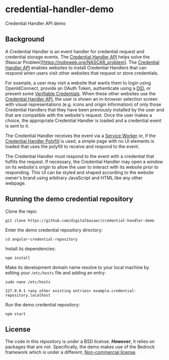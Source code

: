 # credential-handler-demo
Credential Handler API demo

## Background

A Credential Handler is an event handler for credential request and
credential storage events. The [Credential Handler API][] helps
solve the [Nascar Problem][https://indieweb.org/NASCAR_problem]. The
[Credential Handler API][] enables websites to install Credential Handlers that
can respond when users visit other websites that request or store credentials.

For example, a user may visit a website that wants them to login using
OpenIdConnect, provide an OAuth Token, authenticate using a [DID][], or present
some [Verifiable Credentials][]. When these other websites use the [Credential
Handler API][], the user is shown an in-browser selection screen with visual
representations (e.g. icons and origin information) of only those
Credential Handlers that they have been previously installed by the user and
that are compatible with the website's request. Once the user makes a choice,
the appropriate Credential Handler is loaded and a credential event is sent
to it.

The Credential Handler receives the event via a
[Service Worker](https://w3c.github.io/ServiceWorker) or, if the
[Credential Handler Polyfill][] is used, a simple page with no UI elements is
loaded that uses the polyfill to receive and respond to the event.

The Credential Handler must respond to the event with a credential that
fulfills the request. If necessary, the Credential Handler may open a window
on its website's origin to allow the user to interact with its website prior
to responding. This UI can be styled and shaped according to the website
owner's brand using arbitrary JavaScript and HTML like any other webpage.

## Running the demo credential repository

Clone the repo:

```
git clone https://github.com/digitalbazaar/credential-handler-demo
```

Enter the demo credential repository directory:

```
cd angular-credential-repository
```

Install its dependencies:

```
npm install
```

Make its development domain name resolve to your local machine by
editing your `/etc/hosts` file and adding an entry:

```
sudo nano /etc/hosts
```

```
127.0.0.1 <any other existing entries> example.credential-repository.localhost
```

Run the demo credential repository:

```
npm start
```

## License

The code in this repository is under a BSD license. ***However***, it relies on
packages that are not. Specifically, the demo makes use of the Bedrock framework
which is under a different, [Non-commercial license](https://github.com/digitalbazaar/bedrock/blob/master/LICENSE.md).

[DID]: https://w3c-ccg.github.io/did-spec
[Verifiable Credentials]: https://w3c.github.io/vc-data-model
[Decentralized Identifiers (DIDs)]: https://w3c-ccg.github.io/did-spec
[Credential Handler API]: https://w3c-ccg.github.io/credential-handler-api
[Credential Handler API Repo]: https://github.com/w3c-ccg/credential-handler-api
[Credential Handler API Demo]: https://github.com/digitalbazaar/credential-handler-demo
[Credential Handler Polyfill]: https://github.com/digitalbazaar/credential-handler-polyfill
